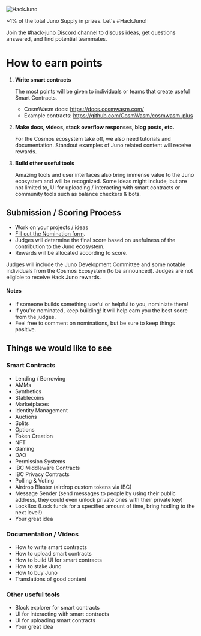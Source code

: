 ![HackJuno](https://user-images.githubusercontent.com/79812965/125934634-0e926384-223b-4542-a8ca-412579e1a9a3.png)


~1% of the total Juno Supply in prizes. Let's #HackJuno!

Join the [#hack-juno Discord channel](https://discord.gg/c7TW2WZQxP) to discuss ideas, get questions answered, and find potential teammates.

# How to earn points

1. **Write smart contracts**

   The most points will be given to individuals or teams that create useful Smart Contracts.

   * CosmWasm docs: https://docs.cosmwasm.com/
   * Example contracts: https://github.com/CosmWasm/cosmwasm-plus

2. **Make docs, videos, stack overflow responses, blog posts, etc.**

   For the Cosmos ecosystem take off, we also need tutorials and documentation. Standout examples of Juno related content will receive rewards.

3. **Build other useful tools**

   Amazing tools and user interfaces also bring immense value to the Juno ecosystem and will be recognized. Some ideas might include, but are not limited to, UI for uploading / interacting with smart contracts or community tools such as balance checkers & bots.

## Submission / Scoring Process

- Work on your projects / ideas
- [Fill out the Nomination form](https://github.com/CosmosContracts/hack-juno/issues/new?assignees=&labels=Nomination&template=nomination.md&title=%5BNomination%5D).
- Judges will determine the final score based on usefulness of the contribution to the Juno ecosystem.
- Rewards will be allocated according to score.

Judges will include the Juno Development Committee and some notable individuals from the Cosmos Ecosystem (to be announced). Judges are not eligible to receive Hack Juno rewards.

#### Notes
- If someone builds something useful or helpful to you, nominiate them!
- If you're nominated, keep building! It will help earn you the best score from the judges.
- Feel free to comment on nominations, but be sure to keep things positive.

## Things we would like to see

### Smart Contracts

- Lending / Borrowing
- AMMs
- Synthetics
- Stablecoins
- Marketplaces
- Identity Management
- Auctions
- Splits
- Options
- Token Creation
- NFT
- Gaming
- DAO
- Permission Systems
- IBC Middleware Contracts
- IBC Privacy Contracts
- Polling & Voting
- Airdrop Blaster (airdrop custom tokens via IBC)
- Message Sender (send messages to people by using their public address, they could even unlock private ones with their private key)
- LockBox (Lock funds for a specified amount of time, bring hodling to the next level!)
- Your great idea

### Documentation / Videos

- How to write smart contracts
- How to upload smart contracts
- How to build UI for smart contracts
- How to stake Juno
- How to buy Juno
- Translations of good content

### Other useful tools

- Block explorer for smart contracts
- UI for interacting with smart contracts
- UI for uploading smart contracts
- Your great idea

